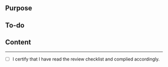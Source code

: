<!--- THESE LINES ARE COMMENTED -->
## Purpose 
<!--- One sentence to describe the purpose of this PR, refer to any linked issues:
#14 -- this will link to issue 14
Closes #2 -- this will automatically close issue 2 on PR merge
-->


## To-do
<!---  list of proposed tasks in the PR, move to "Content" on completion 
- Proposed task
-->


## Content
<!---  specific tasks that are currently complete 
- Solution implemented
-->


<!---
Review checklist

I have:
- followed the codebase contribution guide: https://clima.github.io/ClimateMachine.jl/latest/Contributing/
- followed the style guide: https://clima.github.io/ClimateMachine.jl/latest/DevDocs/CodeStyle/
- followed the documentation policy: https://github.com/CliMA/policies/wiki/Documentation-Policy
- checked that this PR does not duplicate an open PR.

In the Content, I have included 
- relevant unit tests, and integration tests, 
- appropriate docstrings on all functions, structs, and modules, and included relevent documentation.

-->

----
- [ ] I certify that I have read the review checklist and complied accordingly.
